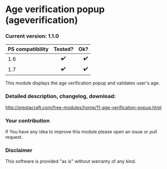 # Age verification popup (ageverification)

### Current version: 1.1.0

| PS compatibility       | Tested?            |    Ok?                |
| ---------------------- |:------------------:| ---------------------:|
| 1.6                    | :heavy_check_mark: |    :heavy_check_mark: |
| 1.7                    | :heavy_check_mark: |    :heavy_check_mark: |

This module displays the age verification popup and validates user's age.

### Detailed description, changelog, download:
http://prestacraft.com/free-modules/home/11-age-verification-popup.html

### Your contribution
If You have any idea to improve this module please open an issue or pull request.

### Disclaimer
This software is provided "as is" without warranty of any kind.